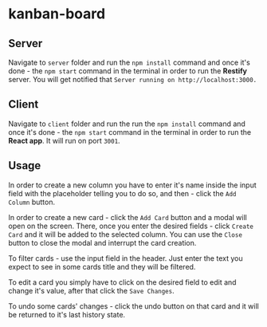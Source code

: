 # kanban-board

## Server

Navigate to `server` folder and run the `npm install` command and once it's done - the `npm start` command in the terminal in order to run the **Restify** server. You will get notified that `Server running on http://localhost:3000.`

## Client

Navigate to `client` folder and run the run the `npm install` command and once it's done - the `npm start` command in the terminal in order to run the **React app**. It will run on port `3001`.

## Usage

In order to create a new column you have to enter it's name inside the input field with the placeholder telling you to do so, and then - click the `Add Column` button.

In order to create a new card - click the `Add Card` button and a modal will open on the screen. There, once you enter the desired fields - click `Create Card` and it will be added to the selected column. You can use the `Close` button to close the modal and interrupt the card creation.

To filter cards - use the input field in the header. Just enter the text you expect to see in some cards title and they will be filtered.

To edit a card you simply have to click on the desired field to edit and change it's value, after that click the `Save Changes`.

To undo some cards' changes - click the undo button on that card and it will be returned to it's last history state.